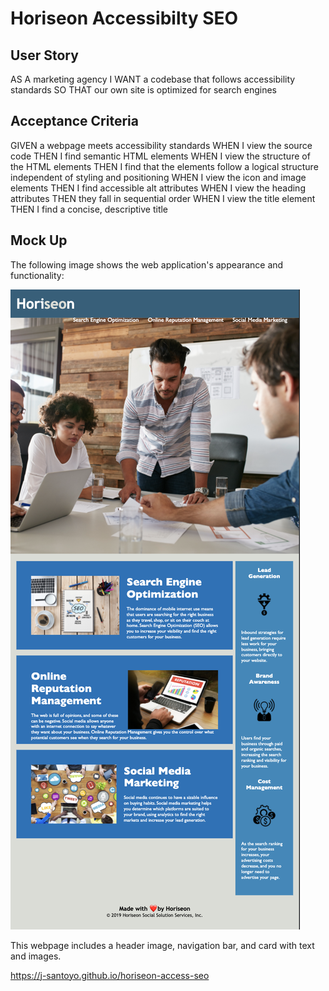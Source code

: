 # Horiseon Accessibilty SEO

## User Story
AS A marketing agency
I WANT a codebase that follows accessibility standards
SO THAT our own site is optimized for search engines

## Acceptance Criteria
GIVEN a webpage meets accessibility standards
WHEN I view the source code
THEN I find semantic HTML elements
WHEN I view the structure of the HTML elements
THEN I find that the elements follow a logical structure independent of styling and positioning
WHEN I view the icon and image elements
THEN I find accessible alt attributes
WHEN I view the heading attributes
THEN they fall in sequential order
WHEN I view the title element
THEN I find a concise, descriptive title

## Mock Up
The following image shows the web application's appearance and functionality:

![](assets/images/horiseonSEO.png)

This webpage includes a header image, navigation bar, and card with text and images.

https://j-santoyo.github.io/horiseon-access-seo

